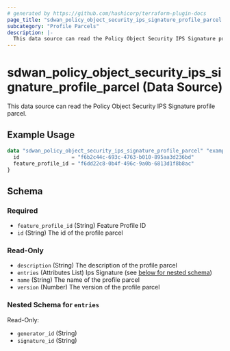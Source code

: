 ```yaml
---
# generated by https://github.com/hashicorp/terraform-plugin-docs
page_title: "sdwan_policy_object_security_ips_signature_profile_parcel Data Source - terraform-provider-sdwan"
subcategory: "Profile Parcels"
description: |-
  This data source can read the Policy Object Security IPS Signature profile parcel.
---
```


# sdwan_policy_object_security_ips_signature_profile_parcel (Data Source)

This data source can read the Policy Object Security IPS Signature profile parcel.

## Example Usage

```terraform
data "sdwan_policy_object_security_ips_signature_profile_parcel" "example" {
  id                 = "f6b2c44c-693c-4763-b010-895aa3d236bd"
  feature_profile_id = "f6dd22c8-0b4f-496c-9a0b-6813d1f8b8ac"
}
```

<!-- schema generated by tfplugindocs -->
## Schema

### Required

- `feature_profile_id` (String) Feature Profile ID
- `id` (String) The id of the profile parcel

### Read-Only

- `description` (String) The description of the profile parcel
- `entries` (Attributes List) Ips Signature (see [below for nested schema](#nestedatt--entries))
- `name` (String) The name of the profile parcel
- `version` (Number) The version of the profile parcel

<a id="nestedatt--entries"></a>
### Nested Schema for `entries`

Read-Only:

- `generator_id` (String)
- `signature_id` (String)
